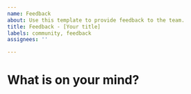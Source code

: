 ```yaml
---
name: Feedback
about: Use this template to provide feedback to the team.
title: Feedback - [Your title]
labels: community, feedback
assignees: ''

---
```


# What is on your mind?

<!-- Add your feedback here -->
